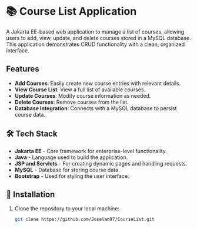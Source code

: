 # 📚 Course List Application

A Jakarta EE-based web application to manage a list of courses, allowing users to add, view, update, and delete courses stored in a MySQL database. This application demonstrates CRUD functionality with a clean, organized interface.

## Features
- **Add Courses**: Easily create new course entries with relevant details.
- **View Course List**: View a full list of available courses.
- **Update Courses**: Modify course information as needed.
- **Delete Courses**: Remove courses from the list.
- **Database Integration**: Connects with a MySQL database to persist course data.

## 🛠️ Tech Stack
- **Jakarta EE** - Core framework for enterprise-level functionality.
- **Java** - Language used to build the application.
- **JSP and Servlets** - For creating dynamic pages and handling requests.
- **MySQL** - Database for storing course data.
- **Bootstrap** - Used for styling the user interface.

## 🚀 Installation
1. Clone the repository to your local machine:
   ```bash
   git clone https://github.com/Joselam97/CourseList.git
